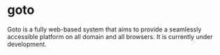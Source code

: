 # goto
Goto is a fully web-based system that aims to provide a seamlessly accessible platform on all domain and all browsers.
It is currently under development.
